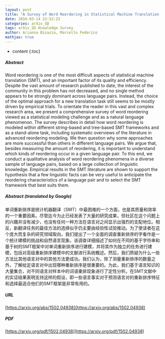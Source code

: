 ```yaml
---
layout: post
title: "A Survey of Word Reordering in Statistical Machine Translation: Computational Models and Language Phenomena"
date: 2016-03-14 22:52:23
categories: arXiv_SD
tags: arXiv_SD Knowledge Survey
author: Arianna Bisazza, Marcello Federico
mathjax: true
---
```


* content
{:toc}

##### Abstract
Word reordering is one of the most difficult aspects of statistical machine translation (SMT), and an important factor of its quality and efficiency. Despite the vast amount of research published to date, the interest of the community in this problem has not decreased, and no single method appears to be strongly dominant across language pairs. Instead, the choice of the optimal approach for a new translation task still seems to be mostly driven by empirical trials. To orientate the reader in this vast and complex research area, we present a comprehensive survey of word reordering viewed as a statistical modeling challenge and as a natural language phenomenon. The survey describes in detail how word reordering is modeled within different string-based and tree-based SMT frameworks and as a stand-alone task, including systematic overviews of the literature in advanced reordering modeling. We then question why some approaches are more successful than others in different language pairs. We argue that, besides measuring the amount of reordering, it is important to understand which kinds of reordering occur in a given language pair. To this end, we conduct a qualitative analysis of word reordering phenomena in a diverse sample of language pairs, based on a large collection of linguistic knowledge. Empirical results in the SMT literature are shown to support the hypothesis that a few linguistic facts can be very useful to anticipate the reordering characteristics of a language pair and to select the SMT framework that best suits them.

##### Abstract (translated by Google)
单词重新排序是统计机器翻译（SMT）中最困难的一个方面，也是其质量和效率的一个重要因素。尽管迄今为止已经发表了大量的研究成果，但社区在这个问题上的兴趣并没有减少，也没有任何一种方法在语言对之间显示出强烈的支配地位。相反，新翻译任务的最佳方法的选择似乎仍主要由经验性试验推动。为了使读者在这个庞大而复杂的研究领域取向，我们提出了一个全面的调查重新排序的字看作是一个统计建模的挑战和自然语言现象。该调查详细描述了如何在不同的基于字符串和基于树的SMT框架中对单词重新排序进行建模，并将其作为独立的任务进行建模，包括对高级重新排序建模中的文献进行系统概述。然后，我们质疑为什么一些方法比其他语言对中的其他方法更成功。我们认为，除了测量重新排序的数量之外，了解给定语言对中出现哪种重新排序是很重要的。为此，我们基于语言知识的大量集合，对不同语言对样本中的词语重排现象进行了定性分析。在SMT文献中的实证结果表明支持这样的假设，即一些语言事实对于预测语言对的重新排序特征和选择最适合他们的SMT框架是非常有用的。

##### URL
[https://arxiv.org/abs/1502.04938](https://arxiv.org/abs/1502.04938)

##### PDF
[https://arxiv.org/pdf/1502.04938](https://arxiv.org/pdf/1502.04938)

